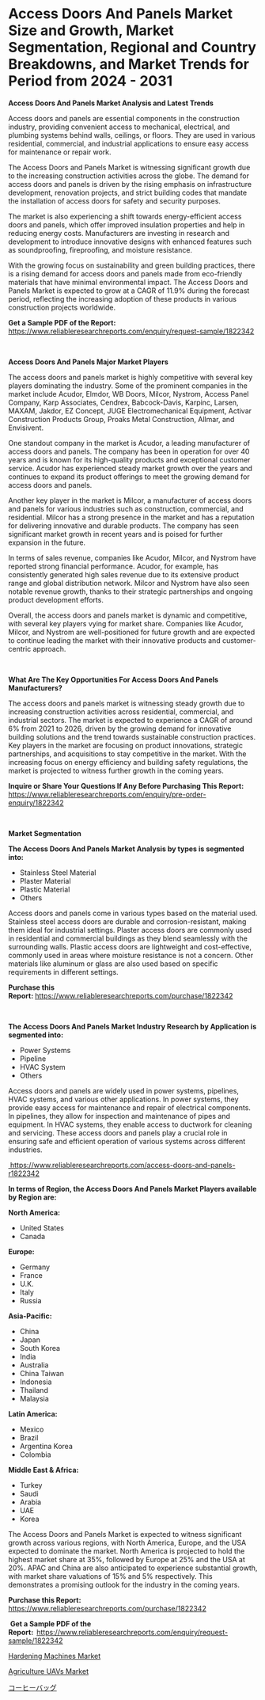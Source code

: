<p><h1>Access Doors And Panels Market Size and Growth, Market Segmentation, Regional and Country Breakdowns, and Market Trends for Period from 2024 -  2031</h1></p><p><strong>Access Doors And Panels Market Analysis and Latest Trends</strong></p>
<p><p>Access doors and panels are essential components in the construction industry, providing convenient access to mechanical, electrical, and plumbing systems behind walls, ceilings, or floors. They are used in various residential, commercial, and industrial applications to ensure easy access for maintenance or repair work.</p><p>The Access Doors and Panels Market is witnessing significant growth due to the increasing construction activities across the globe. The demand for access doors and panels is driven by the rising emphasis on infrastructure development, renovation projects, and strict building codes that mandate the installation of access doors for safety and security purposes.</p><p>The market is also experiencing a shift towards energy-efficient access doors and panels, which offer improved insulation properties and help in reducing energy costs. Manufacturers are investing in research and development to introduce innovative designs with enhanced features such as soundproofing, fireproofing, and moisture resistance.</p><p>With the growing focus on sustainability and green building practices, there is a rising demand for access doors and panels made from eco-friendly materials that have minimal environmental impact. The Access Doors and Panels Market is expected to grow at a CAGR of 11.9% during the forecast period, reflecting the increasing adoption of these products in various construction projects worldwide.</p></p>
<p><strong>Get a Sample PDF of the Report:&nbsp;</strong> <a href="https://www.reliableresearchreports.com/enquiry/request-sample/1822342">https://www.reliableresearchreports.com/enquiry/request-sample/1822342</a></p>
<p>&nbsp;</p>
<p><strong>Access Doors And Panels Major Market Players</strong></p>
<p><p>The access doors and panels market is highly competitive with several key players dominating the industry. Some of the prominent companies in the market include Acudor, Elmdor, WB Doors, Milcor, Nystrom, Access Panel Company, Karp Associates, Cendrex, Babcock-Davis, Karpinc, Larsen, MAXAM, Jakdor, EZ Concept, JUGE Electromechanical Equipment, Activar Construction Products Group, Proaks Metal Construction, Allmar, and Envisivent.</p><p>One standout company in the market is Acudor, a leading manufacturer of access doors and panels. The company has been in operation for over 40 years and is known for its high-quality products and exceptional customer service. Acudor has experienced steady market growth over the years and continues to expand its product offerings to meet the growing demand for access doors and panels.</p><p>Another key player in the market is Milcor, a manufacturer of access doors and panels for various industries such as construction, commercial, and residential. Milcor has a strong presence in the market and has a reputation for delivering innovative and durable products. The company has seen significant market growth in recent years and is poised for further expansion in the future.</p><p>In terms of sales revenue, companies like Acudor, Milcor, and Nystrom have reported strong financial performance. Acudor, for example, has consistently generated high sales revenue due to its extensive product range and global distribution network. Milcor and Nystrom have also seen notable revenue growth, thanks to their strategic partnerships and ongoing product development efforts.</p><p>Overall, the access doors and panels market is dynamic and competitive, with several key players vying for market share. Companies like Acudor, Milcor, and Nystrom are well-positioned for future growth and are expected to continue leading the market with their innovative products and customer-centric approach.</p></p>
<p>&nbsp;</p>
<p><strong>What Are The Key Opportunities For Access Doors And Panels Manufacturers?</strong></p>
<p><p>The access doors and panels market is witnessing steady growth due to increasing construction activities across residential, commercial, and industrial sectors. The market is expected to experience a CAGR of around 6% from 2021 to 2026, driven by the growing demand for innovative building solutions and the trend towards sustainable construction practices. Key players in the market are focusing on product innovations, strategic partnerships, and acquisitions to stay competitive in the market. With the increasing focus on energy efficiency and building safety regulations, the market is projected to witness further growth in the coming years.</p></p>
<p><strong>Inquire or Share Your Questions If Any Before Purchasing This Report:</strong> <a href="https://www.reliableresearchreports.com/enquiry/pre-order-enquiry/1822342">https://www.reliableresearchreports.com/enquiry/pre-order-enquiry/1822342</a></p>
<p>&nbsp;</p>
<p><strong>Market Segmentation</strong></p>
<p><strong>The Access Doors And Panels Market Analysis by types is segmented into:</strong></p>
<p><ul><li>Stainless Steel Material</li><li>Plaster Material</li><li>Plastic Material</li><li>Others</li></ul></p>
<p><p>Access doors and panels come in various types based on the material used. Stainless steel access doors are durable and corrosion-resistant, making them ideal for industrial settings. Plaster access doors are commonly used in residential and commercial buildings as they blend seamlessly with the surrounding walls. Plastic access doors are lightweight and cost-effective, commonly used in areas where moisture resistance is not a concern. Other materials like aluminum or glass are also used based on specific requirements in different settings.</p></p>
<p><strong>Purchase this Report:&nbsp;</strong><a href="https://www.reliableresearchreports.com/purchase/1822342">https://www.reliableresearchreports.com/purchase/1822342</a></p>
<p>&nbsp;</p>
<p><strong>The Access Doors And Panels Market Industry Research by Application is segmented into:</strong></p>
<p><ul><li>Power Systems</li><li>Pipeline</li><li>HVAC System</li><li>Others</li></ul></p>
<p><p>Access doors and panels are widely used in power systems, pipelines, HVAC systems, and various other applications. In power systems, they provide easy access for maintenance and repair of electrical components. In pipelines, they allow for inspection and maintenance of pipes and equipment. In HVAC systems, they enable access to ductwork for cleaning and servicing. These access doors and panels play a crucial role in ensuring safe and efficient operation of various systems across different industries.</p></p>
<p><a href="https://www.reliableresearchreports.com/access-doors-and-panels-r1822342">&nbsp;https://www.reliableresearchreports.com/access-doors-and-panels-r1822342</a></p>
<p><strong>In terms of Region, the Access Doors And Panels Market Players available by Region are:</strong></p>
<p>
    <p> <strong> North America: </strong>
        <ul>
            <li>United States</li>
            <li>Canada</li>
        </ul>
        </p> 
    <p> <strong> Europe: </strong>
        <ul>
            <li>Germany</li>
            <li>France</li>
            <li>U.K.</li>
            <li>Italy</li>
            <li>Russia</li>
        </ul>
        </p> 
    <p> <strong> Asia-Pacific: </strong>
        <ul>
            <li>China</li>
            <li>Japan</li>
            <li>South Korea</li>
            <li>India</li>
            <li>Australia</li>
            <li>China Taiwan</li>
            <li>Indonesia</li>
            <li>Thailand</li>
            <li>Malaysia</li>
        </ul>
        </p> 
    <p> <strong> Latin America: </strong>
        <ul>
            <li>Mexico</li>
            <li>Brazil</li>
            <li>Argentina Korea</li>
            <li>Colombia</li>
        </ul>
        </p> 
    <p> <strong> Middle East & Africa: </strong>
        <ul>
            <li>Turkey</li>
            <li>Saudi</li>
            <li>Arabia</li>
            <li>UAE</li>
            <li>Korea</li>
        </ul>
    </p>
    </p>
<p><p>The Access Doors and Panels Market is expected to witness significant growth across various regions, with North America, Europe, and the USA expected to dominate the market. North America is projected to hold the highest market share at 35%, followed by Europe at 25% and the USA at 20%. APAC and China are also anticipated to experience substantial growth, with market share valuations of 15% and 5% respectively. This demonstrates a promising outlook for the industry in the coming years.</p></p>
<p><strong>Purchase this Report: </strong><a href="https://www.reliableresearchreports.com/purchase/1822342">https://www.reliableresearchreports.com/purchase/1822342</a></p>
<p>&nbsp;<strong>Get a Sample PDF of the Report:&nbsp;&nbsp;</strong><a href="https://www.reliableresearchreports.com/enquiry/request-sample/1822342">https://www.reliableresearchreports.com/enquiry/request-sample/1822342</a></p>
<p><strong></strong></p>
<p><p><a href="https://scarlet-rocket-c63.notion.site/Hardening-Machines-Market-Comprehensive-Assessment-by-Type-Application-and-Geography-02f827fb16984169b02e34f4db9db3d3">Hardening Machines Market</a></p><p><a href="https://github.com/GroverBarry/Market-Research-Report-List-4/blob/main/agriculture-uavs-market.md">Agriculture UAVs Market</a></p><p><a href="https://github.com/lababdou/Market-Research-Report-List-3/blob/main/106998930674.md">コーヒーバッグ</a></p></p>